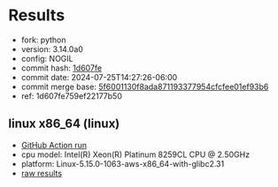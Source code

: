 # Results

- fork: python
- version: 3.14.0a0
- config: NOGIL
- commit hash: [1d607fe](https://github.com/python/cpython/commit/1d607fe)
- commit date: 2024-07-25T14:27:26-06:00
- commit merge base: [5f6001130f8ada871193377954cfcfee01ef93b6](https://github.com/python/cpython/commit/5f6001130f8ada871193377954cfcfee01ef93b6)
- ref: 1d607fe759ef22177b50

## linux x86_64 (linux)

- [GitHub Action run](https://github.com/facebookexperimental/free-threading-benchmarking/actions/runs/10102071203)
- cpu model: Intel(R) Xeon(R) Platinum 8259CL CPU @ 2.50GHz
- platform: Linux-5.15.0-1063-aws-x86_64-with-glibc2.31
- [raw results](bm-20240725-linux-x86_64-python-1d607fe759ef22177b50-3.14.0a0-1d607fe.json)

